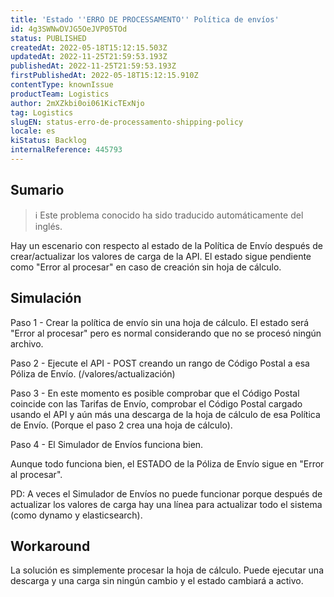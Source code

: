 ```yaml
---
title: 'Estado ''ERRO DE PROCESSAMENTO'' Política de envíos'
id: 4g3SWNwDVJG5OeJVP05TOd
status: PUBLISHED
createdAt: 2022-05-18T15:12:15.503Z
updatedAt: 2022-11-25T21:59:53.193Z
publishedAt: 2022-11-25T21:59:53.193Z
firstPublishedAt: 2022-05-18T15:12:15.910Z
contentType: knownIssue
productTeam: Logistics
author: 2mXZkbi0oi061KicTExNjo
tag: Logistics
slugEN: status-erro-de-processamento-shipping-policy
locale: es
kiStatus: Backlog
internalReference: 445793
---
```


## Sumario

>ℹ️ Este problema conocido ha sido traducido automáticamente del inglés.


Hay un escenario con respecto al estado de la Política de Envío después de crear/actualizar los valores de carga de la API. El estado sigue pendiente como "Error al procesar" en caso de creación sin hoja de cálculo.



## Simulación


Paso 1 - Crear la política de envío sin una hoja de cálculo. El estado será "Error al procesar" pero es normal considerando que no se procesó ningún archivo.

Paso 2 - Ejecute el API - POST creando un rango de Código Postal a esa Póliza de Envío. (/valores/actualización)

Paso 3 - En este momento es posible comprobar que el Código Postal coincide con las Tarifas de Envío, comprobar el Código Postal cargado usando el API y aún más una descarga de la hoja de cálculo de esa Política de Envío. (Porque el paso 2 crea una hoja de cálculo).

Paso 4 - El Simulador de Envíos funciona bien.

Aunque todo funciona bien, el ESTADO de la Póliza de Envío sigue en "Error al procesar".

PD: A veces el Simulador de Envíos no puede funcionar porque después de actualizar los valores de carga hay una línea para actualizar todo el sistema (como dynamo y elasticsearch).



## Workaround


La solución es simplemente procesar la hoja de cálculo. Puede ejecutar una descarga y una carga sin ningún cambio y el estado cambiará a activo.

